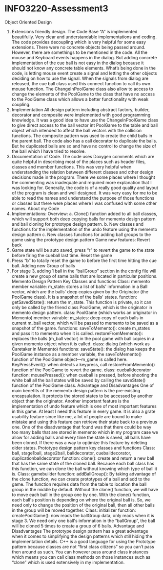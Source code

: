 # INFO3220-Assessment3
Object Oriented Design

1. Extensions friendly design.
The Code Base “A” is implemented beautifully. Very clear and understandable implementations and coding. The code provides decoupling which is very helpful for some easy extensions. There were no concrete objects being passed around.
However, there are somethings to be mentioned in the code. All the mouse and Keyboard events happens in the dialog. But adding concrete implementation of the cue ball is not easy in the dialog because it should not know any concrete table elements. What’s being done in the code, is letting mouse event create a signal and letting the other objects deciding on how to use the signal. When the signals from dialog are released, the cue ball class used this connect function to call its own mouse function.
The ChangeInPoolGame class also allow to access to change the elements of the PoolGame to the class that have no access to the PoolGame class which allows a better functionality with weak coupling.
2. Implementation
All design pattern including abstract factory, builder, decorator and composite were implemented with good programming knowledge. It was a good idea to have use the ChangeInPoolGame class to give direct access to the ball vector int PoolGame to the table and ball object which intended to affect the ball vectors with the collision functions. The composite pattern was used to create the child balls in the parent ball. The code also has a call decorator to duplicate the balls. But he duplicated balls are so and have no control to change the size of the ball which I have tried to resolve.
3. Documentation of Code.
The code uses Doxygen comments which are quite helpful in describing most of the places such as header files, classes and member functions. This was very helpful when understanding the relation between different classes and other design decisions made in the program. There we some places where I thought the commenting was inadequate and required more explanation that I was looking for.
Generally, the code is of a really good quality and layout of the program is clean and well designed. It was very easy for me to be able to read the names and understand the purpose of those functions or classes but there were places where I was confused with some other names.
About my Code
1. Implementations:
Overview:
a. Clone() function added to all ball classes, which will support both deep copying balls for memento design pattern and ball cloning for prototype design pattern.
b. New classes and functions for the implementation of the undo feature using the memento design pattern
c. New classes functions for adding ball groups to the game using the prototype design pattern
Game new features:
Revert back
1. Game state will be auto saved, press “r” to revert the game to the state before firing the cueball last time.
Reset the game
2. Press “b” to totally reset the game to before the first time hitting the cue ball.
Adding new Group of balls
2. For stage 3, adding 1 ball in the “ballGroup” section in the config file will create a new group of same balls that are located in particular positions.
Memento Design Pattern
Key Classes and functions
Class: memento
member variable:
m_state: stores a list of balls' information in a Ball vector, which are the balls' deep copies given by the Originator (the PoolGame class). It is a snapshot of the balls' states.
function:
getSavedState(): return the m_state. This function is private, so it can only be called by the friend class PoolGame, which is the originator in memento design pattern.
class: PoolGame (which works an originator in Memento)
member vairable:
m_states: deep copy of each balls in current m_ball vector, which will be passed to memento to be saved as a snapshot of the game.
functions:
saveToMemento(): create m_states and pass it to memento when it is called.
restoreFromMemento(): replaces the balls (m_ball vector) in the pool game with ball copies in a given memento object when it is called.
class: dialog (which work as Caretaker in Memento)
functions:
saveState(): the dialog has keeps the PoolGame instance as a member variable, the saveToMemento() function of the PoolGame object—m_game is called here.
KeyPressEvent(): when detects a keypress, call restoreFromMemento() function of the PoolGame to revert the game.
class: cueballdecorator
function:
mousePressed(): when cueball is pressed, before shooting the white ball all the ball states will be saved by calling the saveState() function of the PoolGame class.
Advantage and Disadvantages
One of main benefits of the memento design pattern is the pre-existing encapsulation. It protects the stored states to be accessed by another object than the originator. Another important feature is the implementation of undo feature which is one of most important features in this game. At least I need this feature in every game. It is also a grate usability feature since like me, a lot of people are bound to make mistake and using this feature can retrieve their state back to a previous one.
One of the disadvantage that found was that there could be way too many balls that are stored in memento which in my program case we allow for adding balls and every time the state is saved, all balls have been cloned. If there was a way to optimize this feature by deleting older states.
Prototype design pattern
key classes and functions
Class: ball, stage1ball, stage2ball, balldecorator, cueballdecorator, duplicationballdecorator
function:
clone(): create and return a new ball that has the same state of the cloned ball. Because each ball class has this function, we can clone the ball without knowing which type of ball it is.
Class: gamebuilder
function:
addBallGroup(): By taking advantage of the clone function, we can create prototypes of a ball and add to the game. The function requires data from the table to location the ball group in the middle by default.
Without the clone() function, we will have to move each ball in the group one by one. With the clone() function, each ball's position is depending on where the original ball is. So, we need only to change the position of the original ball, then all other balls in the group will be moved together.
Class: initializer
function:
createPoolGame(): now reads the ballGroup data, only reads when it is stage 3. We need only one ball's information in the “ballGroup”, the ball will be cloned 5 times to create a group of 6 balls.
Advantage and Disadvantages
The prototype design pattern has a great advantage when it comes to simplifying the design patterns which still hiding the implementation details. C++ is a good language for using the Prototype pattern because classes are not “first class citizens” so you can’t pass then around as such. You can however pass around class instances which means you can call class methods on those instances such as “clone” which is used extensively in my implementation.

